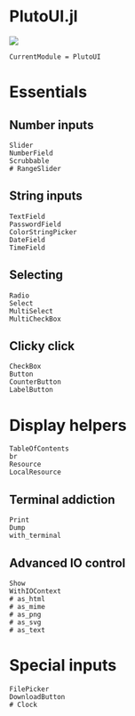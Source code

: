 # PlutoUI.jl

![](https://media.giphy.com/media/l3vRfDn9ca5PVkHv2/giphy.gif)


```@meta
CurrentModule = PlutoUI
```

# Essentials

## Number inputs
```@docs
Slider
NumberField
Scrubbable
# RangeSlider
```

## String inputs
```@docs
TextField
PasswordField
ColorStringPicker
DateField
TimeField
```

## Selecting
```@docs
Radio
Select
MultiSelect
MultiCheckBox
```

## Clicky click
```@docs
CheckBox
Button
CounterButton
LabelButton
```




# Display helpers
```@docs
TableOfContents
br
Resource
LocalResource
```

## Terminal addiction
```@docs
Print
Dump
with_terminal
```

## Advanced IO control
```@docs
Show
WithIOContext
# as_html
# as_mime
# as_png
# as_svg
# as_text
```


# Special inputs


```@docs
FilePicker
DownloadButton
# Clock
```
